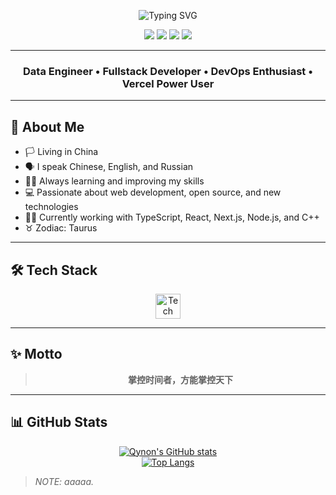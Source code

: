 <!-- Typing effect for name -->
<p align="center">
  <img src="https://readme-typing-svg.demolab.com?font=Fira+Code&size=36&pause=1000&color=36BCF7&center=true&vCenter=true&width=600&lines=Hi+there%2C+I'm+Qynon.;Fullstack+Developer+%7C+DevOps+Enthusiast+%7C+Vercel+Lover" alt="Typing SVG" />
</p>

<p align="center">
  <a href="https://t.me/qynon" target="_blank"><img src="https://img.shields.io/badge/Telegram-2CA5E0?style=flat-square&logo=telegram&logoColor=white"/></a>
  <a href="https://vercel.com/" target="_blank"><img src="https://img.shields.io/badge/Vercel-000?style=flat-square&logo=vercel&logoColor=white"/></a>
  <a href="https://github.com/ChQynon" target="_blank"><img src="https://img.shields.io/badge/GitHub-181717?style=flat-square&logo=github&logoColor=white"/></a>
  <a href="https://weixin.qq.com/" target="_blank"><img src="https://img.shields.io/badge/WeChat-07C160?style=flat-square&logo=wechat&logoColor=white"/></a>
</p>

---

<h3 align="center">
  Data Engineer &bull; Fullstack Developer &bull; DevOps Enthusiast &bull; Vercel Power User
</h3>

---

## 📝 About Me

- 🏳️ Living in China
- 🗣️ I speak Chinese, English, and Russian
- 🦸‍♂️ Always learning and improving my skills
- 💻 Passionate about web development, open source, and new technologies
- 🧑‍💻 Currently working with TypeScript, React, Next.js, Node.js, and C++
- ♉ Zodiac: Taurus

---

## 🛠️ Tech Stack

<p align="center">
  <img src="https://skillicons.dev/icons?i=ts,js,react,nextjs,tailwind,cpp,nodejs,git,vercel,vscode&theme=light" height="40" alt="Tech stack"/>
</p>

---

## ✨ Motto

<blockquote align="center">
  <b>掌控时间者，方能掌控天下</b><br>
</blockquote>

---

## 📊 GitHub Stats

<p align="center">
  <a href="https://github.com/ChQynon">
    <img src="https://github-readme-stats.vercel.app/api?username=ChQynon&show_icons=true&theme=default&hide_border=true&bg_color=00000000" alt="Qynon's GitHub stats" />
  </a>
  <br>
  <a href="https://github.com/ChQynon">
    <img src="https://github-readme-stats.vercel.app/api/top-langs/?username=ChQynon&layout=compact&theme=default&hide_border=true&bg_color=00000000" alt="Top Langs" />
  </a>
</p>

> _NOTE: aaaaa._ 
